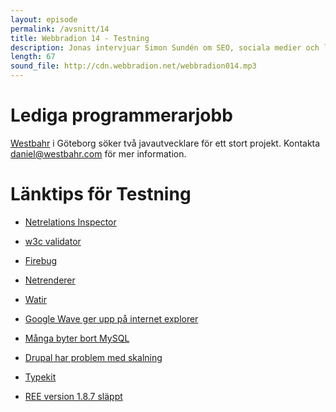 ```yaml
---
layout: episode
permalink: /avsnitt/14
title: Webbradion 14 - Testning
description: Jonas intervjuar Simon Sundén om SEO, sociala medier och länkbeten och vi pratar testning av webbplatser.
length: 67
sound_file: http://cdn.webbradion.net/webbradion014.mp3
---
```


Lediga programmerarjobb
===
[Westbahr](http://www.westbahr.com/) i Göteborg söker två javautvecklare för ett stort projekt. Kontakta daniel@westbahr.com för mer information. 

Länktips för Testning
===
  * [Netrelations Inspector](http://inspector.netrelations.se/)
  * [w3c validator](http://validator.w3.org/)
  * [Firebug](http://getfirebug.com/)
  * [Netrenderer](http://ipinfo.info/netrenderer/index.php)
  * [Watir](http://watir.com/)

  * [Google Wave ger upp på internet explorer](http://smarterware.org/3380/google-wave-team-gives-up-on-internet-explorer)
  * [Många byter bort MySQL](http://www.idg.se/2.1085/1.255205/manga-forbereder-flykt-fran-mysql)
  * [Drupal har problem med skalning](http://www.idg.se/2.1085/1.255348/drupals-agare-lovar-battring-i-host)
  * [Typekit](http://www.typekit.com/)
  * [REE version 1.8.7 släppt](http://blog.phusion.nl/2009/09/29/ruby-enterprise-edition-1-8-7-20090928-released/)
